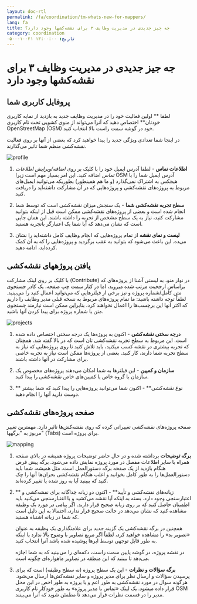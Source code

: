 ```yaml
---
layout: doc-rtl
permalink: /fa/coordination/tm-whats-new-for-mappers/
lang: fa
title: جه جیز جدیدی در مدیریت وظایف ۳ برای نقشه‌کشها وجود دارد؟
category: coordination
تاریخ: ۱۳:۰۰:۰۰ ۲۱-۱۰-۰۵۰۰
---
```


# جه جیز جدیدی در مدیریت وظایف ۳ برای نقشه‌کشها وجود دارد


## پروفایل کاربری شما

لطفا ** اولین فعالیت خود را در مدیریت وظایف جدید به بازدید از نمایه کاربری خودتان** اختصاص دهید که آنرا می‌تواند از منوی کشویی تحت نام کاربری OpenStreetMap (OSM) خود در گوشه سمت راست بالا انتخاب کنید.

در اینجا شما تعدادی ویژگی جدید را پیدا خواهید کرد که بعضی از آنها بر روی فعالیت نقشه‌کشی منظم شما تاثیر می‌گذارند.

![profile][]

1. **اطلاعات تماس** - لطفا آدرس ایمیل خود را با کلیک بر روی *اضافه/ویرایش اطلاعات تماس* اضافه کنید. این امر بسیار مهم است زیرا OSM آدرس ایمیل شما را با هیجکس به اشتراک نمی‌گذارد (و ما هم همینطور) بطوریکه می‌توانید ایمیل‌های مربوط به پروژه‌های نقشه‌کشی و پروژه‌هایی که در آن مشارکت داشته‌اید را دریافت کنید.

2. **سطح تجربه نقشه‌کشی شما** - یک سنجش میزان نقشه‌کشی است که توسط شما انجام شده است و بعضی از پروژه‌های نقشه‌کشی ممکن است قبل از اینکه بتوانید مشارکت کنید، نیاز به یک سطح مشخص از تجربه را داشته باشند. این همان جایی است که نشان می‌دهد که آیا شما یک اعتبارگر باتجربه هستید.

3. **لیست و نمای نقشه** از تمام پروژه‌هایی که انجام وظایف کامل داشته‌اید را نشان می‌ده. این باعث می‌شود که بتوانید به عقب برگردید و پروژه‌هایی را که به آن کمک کرده‌اید، ادامه دهید.


## یافتن پروژههای نقشه‌کشی

با کلیک بر روی لینک مشارکت (Contribute) در نوار منو، به لیستی آشنا از پروژه‌های که براساس ارجحیت مرتب شده میروید، اما در کنار سمت چپ صفحه، یک کادر جستجوی متن کامل/شماره پروژه و نیز برخی از فیلترهایی که می‌توانید اعمال کنید را می‌بینید. لطفاْ توجه داشته باشید: ما تمام پروژه‌های مربوط به نسخه قبلی مدیر وظایف را داریم که اکثر آنها این برچسب‌ها را اعمال نخواهند کرد، بنابراین ممکن است نیازمند جستجوی متن یا شماره پروژه برای پیدا کردن آنها باشید.

![projects][]

1. **درجه سختی نقشه‌کشی** - اکنون به پروژه‌ها یک درجه سختی اختصاص داده شده است. این مربوط به سطح تجربه نقشه‌کشی تان است که در بالا گفته شد. همچنان که  تجربه بیشتری در نقشه کسب میکنید، باید تلاش کنید تا روی پروژه‌هایی که نیاز به سطح تجربه شما دارند، کار کنید. بعضی از پروژه‌ها ممکن است نیاز به تجربه خاصی برای مشارکت در آنها داشته باشند.

2. **سازمان و کمپین** - این فیلترها به شما امکان می‌دهند پروژه‌های مخصوص یک سازمان یا گروه خاص یا کمپین‌های خاص نقشه‌کشی را پیدا کنید.

3. ** نوع نقشه‌کشی** - اکنون شما می‌توانید پروژه‌هایی را پیدا کنید که شما بیشتر دوست دارید آنها را انجام دهید.


## صفحه پروژه‌های نقشه‌کشی

صفحه پروژه‌های نقشه‌کشی‌ تغییراتی کرده که روی نقشه‌کش‌ها تاثیر دارد. مهمترین تغییر مربوز به "برگهها" (Tabs)‌ برای پروژه است.

![mapping][]

1. **برگه توضیحات** برداشته شده و در حال حاضر توضیحات پروژه همیشه در بالای صفحه همراه با سایر اطلاعات مفصل در مورد پروژه نمایش داده می‌شود. برگه پیش فرض هنگام بازدید از یک صفحه برگه دستورالعمل است. مثل همیشه، شما باید دستورالعمل‌ها را به طور کامل بخوانید و اغلب هنگام نقشه‌کشی بحران‌ها آنها را چک کنید که ببینید آیا به روز شده یا تغییر کرده‌اند.

2. ** زبانه‌های نقشه‌کشی و تأیید** - اکنون دو زبانه جداگانه برای نقشه‌کشی و اعتبارسنجی وجود دارد. بسته به اینکه آیا نقشه می‌کشید و یا اعتبارسنجی می‌کنید باید اطمینان حاصل کنید که بر روی زبانه صحیح قرار دارید. اگر پیامی در مورد یک وظیفه مشاهده کنید که نشان می‌دهد در حالت صحیح قرار ندارد، احتمالا به این دلیل است که شما در زبانه اشتباه هستید.

    همچنین در برگه نقشه‌کشی یک گزینه جدید برای علامتگذاری یک وظیفه به عنوان «تصویر بد» را مشاهده خواهید کرد، لطفاْ اگر مربع تصاویر با وضوح بالا ندارد یا اینکه به طور قابل توجهی توسط ابرها پوشیده شده باشد آنرا انتخاب کنید.

    در نقشه پروژه، در گوشه پایین سمت راست، دکمه‌ای را می‌بینید که به شما اجازه می‌دهد تا ببینید که این منطقه در تصاویر ماهواره‌ای چگونه است.

3. **برگه سؤالات و نظرات** - این یک سطح پروژه (نه سطح وظیفه) است که برای پرسیدن سؤالات و ارسال نظر برای مدیر پروژه و سایر نقشه‌کش‌ها ارسال می‌شود. هرگونه سوال در مورد نقشه‌کشی به طور اعم و یا پروژه به طور اخص در این محل قرار داده میشود. یک لینک «تماس با مدیر پروژه» به طور خودکار نام کاربری OSM مدیر را در قسمت نظرات قرار می‌دهد تا مطمئن شوید که آنرا می‌بینند.

[profile]:  /images/coordination/tm3_wnm_profile.png
[projects]: /images/coordination/tm3_wnm_projects.png
[mapping]:  /images/coordination/tm3_wnm_mapping.png
